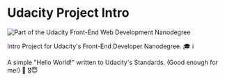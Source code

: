 # Udacity Project Intro
![Part of the Udacity Front-End Web Development Nanodegree](https://img.shields.io/badge/Udacity-Front--End%20Web%20Developer%20Nanodegree-02b3e4.svg)

Intro Project for Udacity's Front-End Developer Nanodegree. 🎓 ℹ️

A simple "Hello World!" written to Udacity's Standards. (Good enough for me!) 🙌 🎖😇
